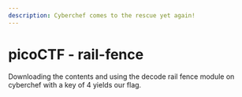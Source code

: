 ```yaml
---
description: Cyberchef comes to the rescue yet again!
---
```


# picoCTF - rail-fence

Downloading the contents and using the decode rail fence module on cyberchef with a key of 4 yields our flag.&#x20;
